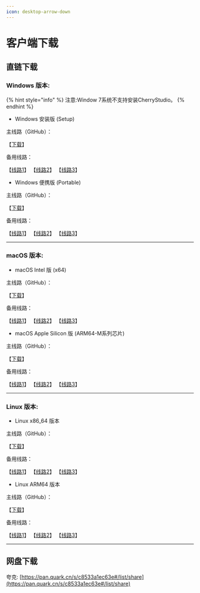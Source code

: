 ```yaml
---
icon: desktop-arrow-down
---
```


# 客户端下载

## 直链下载

### Windows 版本:

{% hint style="info" %}
注意:Window 7系统不支持安装CherryStudio。
{% endhint %}

* Windows 安装版 (Setup)

主线路（GitHub）：

【[下载](https://github.com/CherryHQ/cherry-studio/releases/download/v1.1.17/Cherry-Studio-1.1.17-setup.exe)】

备用线路：

【[线路1](https://download-cf.ocoolai.com/https://github.com/CherryHQ/cherry-studio/releases/download/v1.1.17/Cherry-Studio-1.1.17-setup.exe)】 【[线路2](https://download.ocoolai.com/https://github.com/CherryHQ/cherry-studio/releases/download/v1.1.17/Cherry-Studio-1.1.17-setup.exe)】 【[线路3](https://download.ocoolai.online/https://github.com/CherryHQ/cherry-studio/releases/download/v1.1.17/Cherry-Studio-1.1.17-setup.exe)】

* Windows 便携版 (Portable)

主线路（GitHub）：

【[下载](https://github.com/CherryHQ/cherry-studio/releases/download/v1.1.17/Cherry-Studio-1.1.17-portable.exe)】

备用线路：

【[线路1](https://download-cf.ocoolai.com/https://github.com/CherryHQ/cherry-studio/releases/download/v1.1.17/Cherry-Studio-1.1.17-portable.exe)】 【[线路2](https://download.ocoolai.com/https://github.com/CherryHQ/cherry-studio/releases/download/v1.1.17/Cherry-Studio-1.1.17-portable.exe)】 【[线路3](https://download.ocoolai.online/https://github.com/CherryHQ/cherry-studio/releases/download/v1.1.17/Cherry-Studio-1.1.17-portable.exe)】

***

### macOS 版本:

* macOS Intel 版 (x64)

主线路（GitHub）：

【[下载](https://github.com/CherryHQ/cherry-studio/releases/download/v1.1.17/Cherry-Studio-1.1.17-x64.dmg)】

备用线路：

【[线路1](https://download-cf.ocoolai.com/https://github.com/CherryHQ/cherry-studio/releases/download/v1.1.17/Cherry-Studio-1.1.17-x64.dmg)】 【[线路2](https://download.ocoolai.com/https://github.com/CherryHQ/cherry-studio/releases/download/v1.1.17/Cherry-Studio-1.1.17-x64.dmg)】 【[线路3](https://download.ocoolai.online/https://github.com/CherryHQ/cherry-studio/releases/download/v1.1.17/Cherry-Studio-1.1.17-x64.dmg)】

* macOS Apple Silicon 版 (ARM64-M系列芯片)

主线路（GitHub）：

【[下载](https://github.com/CherryHQ/cherry-studio/releases/download/v1.1.17/Cherry-Studio-1.1.17-arm64.dmg)】

备用线路：

【[线路1](https://download-cf.ocoolai.com/https://github.com/CherryHQ/cherry-studio/releases/download/v1.1.17/Cherry-Studio-1.1.17-arm64.dmg)】 【[线路2](https://download.ocoolai.com/https://github.com/CherryHQ/cherry-studio/releases/download/v1.1.17/Cherry-Studio-1.1.17-arm64.dmg)】 【[线路3](https://download.ocoolai.online/https://github.com/CherryHQ/cherry-studio/releases/download/v1.1.17/Cherry-Studio-1.1.17-arm64.dmg)】

***

### Linux 版本:

* Linux x86\_64 版本

主线路（GitHub）：

【[下载](https://github.com/CherryHQ/cherry-studio/releases/download/v1.1.17/Cherry-Studio-1.1.17-x86_64.AppImage)】

备用线路：

【[线路1](https://download-cf.ocoolai.com/https://github.com/CherryHQ/cherry-studio/releases/download/v1.1.17/Cherry-Studio-1.1.17-x86_64.AppImage)】 【[线路2](https://download.ocoolai.com/https://github.com/CherryHQ/cherry-studio/releases/download/v1.1.17/Cherry-Studio-1.1.17-x86_64.AppImage)】 【[线路3](https://download.ocoolai.online/https://github.com/CherryHQ/cherry-studio/releases/download/v1.1.17/Cherry-Studio-1.1.17-x86_64.AppImage)】

* Linux ARM64 版本

主线路（GitHub）：

【[下载](https://github.com/CherryHQ/cherry-studio/releases/download/v1.1.17/Cherry-Studio-1.1.17-arm64.AppImage)】

备用线路：

【[线路1](https://download-cf.ocoolai.com/https://github.com/CherryHQ/cherry-studio/releases/download/v1.1.17/Cherry-Studio-1.1.17-arm64.AppImage)】 【[线路2](https://download.ocoolai.com/https://github.com/CherryHQ/cherry-studio/releases/download/v1.1.17/Cherry-Studio-1.1.17-arm64.AppImage)】 【[线路3](https://download.ocoolai.online/https://github.com/CherryHQ/cherry-studio/releases/download/v1.1.17/Cherry-Studio-1.1.17-arm64.AppImage)】

***

## 网盘下载

夸克: [https://pan.quark.cn/s/c8533a1ec63e#/list/share](https://pan.quark.cn/s/c8533a1ec63e#/list/share)
